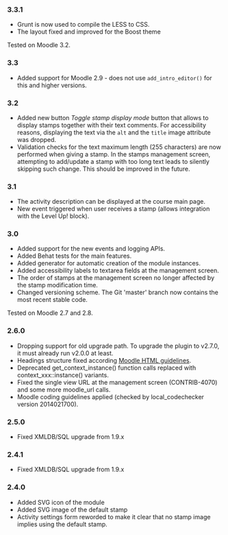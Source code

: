 ### 3.3.1 ###

* Grunt is now used to compile the LESS to CSS.
* The layout fixed and improved for the Boost theme

Tested on Moodle 3.2.

### 3.3 ###

* Added support for Moodle 2.9 - does not use `add_intro_editor()` for this and higher versions.

### 3.2 ###

* Added new button _Toggle stamp display mode_ button that allows to display stamps together
  with their text comments. For accessibility reasons, displaying the text via the `alt` and the
  `title` image attribute was dropped.
* Validation checks for the text maximum length (255 characters) are now performed when giving
  a stamp. In the stamps management screen, attempting to add/update a stamp with too long text
  leads to silently skipping such change. This should be improved in the future.

### 3.1 ###

* The activity description can be displayed at the course main page.
* New event triggered when user receives a stamp (allows integration with the Level Up! block).

### 3.0 ###

* Added support for the new events and logging APIs.
* Added Behat tests for the main features.
* Added generator for automatic creation of the module instances.
* Added accessibility labels to textarea fields at the management screen.
* The order of stamps at the management screen no longer affected by the stamp modification time.
* Changed versioning scheme. The Git 'master' branch now contains the most recent stable code.

Tested on Moodle 2.7 and 2.8.

### 2.6.0 ###

* Dropping support for old upgrade path. To upgrade the plugin to v2.7.0, it must already run v2.0.0 at least.
* Headings structure fixed according [Moodle HTML guidelines](http://docs.moodle.org/dev/HTML_Guidelines#Activity_page).
* Deprecated get_context_instance() function calls replaced with
  context\_xxx::instance() variants.
* Fixed the single view URL at the management screen (CONTRIB-4070) and some
  more moodle\_url calls.
* Moodle coding guidelines applied (checked by local\_codechecker version 2014021700).

### 2.5.0 ###

* Fixed XMLDB/SQL upgrade from 1.9.x

### 2.4.1 ###

* Fixed XMLDB/SQL upgrade from 1.9.x

### 2.4.0 ###

* Added SVG icon of the module
* Added SVG image of the default stamp
* Activity settings form reworded to make it clear that no stamp image implies
  using the default stamp.
